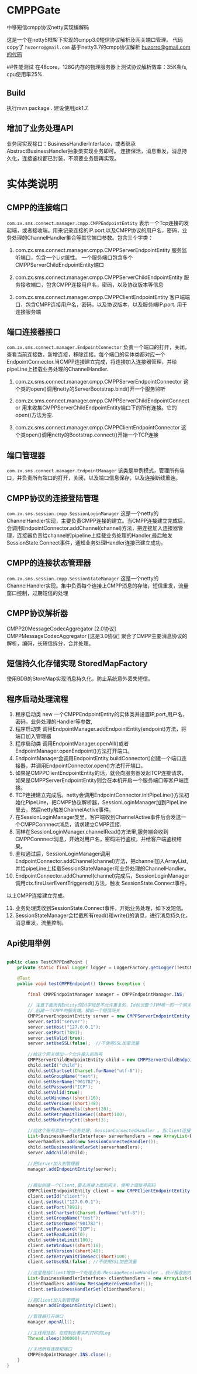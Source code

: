 # CMPPGate
中移短信cmpp协议netty实现编解码

这是一个在netty5框架下实现的cmpp3.0短信协议解析及网关端口管理。
代码copy了 `huzorro@gmail.com` 基于netty3.7的cmpp协议解析 [huzorro@gmail.com 的代码 ](https://github.com/huzorro/netty3ext)

##性能测试
在48core，128G内存的物理服务器上测试协议解析效率：35K条/s, cpu使用率25%. 

## Build
执行mvn package . 建设使用jdk1.7.

## 增加了业务处理API
业务层实现接口：BusinessHandlerInterface，或者继承AbstractBusinessHandler抽象类实现业务即可。 连接保活，消息重发，消息持久化，连接鉴权都已封装，不须要业务层再实现。

# 实体类说明

## CMPP的连接端口

`com.zx.sms.connect.manager.cmpp.CMPPEndpointEntity`
表示一个Tcp连接的发起端，或者接收端。用来记录连接的IP.port,以及CMPP协议的用户名，密码，业务处理的ChannelHandler集合等其它端口参数。包含三个字类：

1. com.zx.sms.connect.manager.cmpp.CMPPServerEndpointEntity
服务监听端口，包含一个List<CMPPServerChildEndpointEntity>属性。 一个服务端口包含多个CMPPServerChildEndpointEntity端口

2. com.zx.sms.connect.manager.cmpp.CMPPServerChildEndpointEntity
服务接收端口，包含CMPP连接用户名，密码，以及协议版本等信息

3. com.zx.sms.connect.manager.cmpp.CMPPClientEndpointEntity
客户端端口，包含CMPP连接用户名，密码，以及协议版本，以及服务端IP.port. 用于连接服务端

## 端口连接器接口
`com.zx.sms.connect.manager.EndpointConnector`
负责一个端口的打开，关闭，查看当前连接数，新增连接，移除连接。每个端口的实体类都对应一个EndpointConnector.当CMPP连接建立完成，将连接加入连接器管理，并给pipeLine上挂载业务处理的ChannelHandler.

1. com.zx.sms.connect.manager.cmpp.CMPPServerEndpointConnector
这个类的open()调用netty的ServerBootstrap.bind()开一个服务监听

2. com.zx.sms.connect.manager.cmpp.CMPPServerChildEndpointConnector
用来收集CMPPServerChildEndpointEntity端口下的所有连接。它的open()方法为空.

3. com.zx.sms.connect.manager.cmpp.CMPPClientEndpointConnector
这个类open()调用netty的Bootstrap.connect()开始一个TCP连接

## 端口管理器
`com.zx.sms.connect.manager.EndpointManager`
该类是单例模式，管理所有端口，并负责所有端口的打开，关闭，以及端口信息保存，以及连接断线重连。

## CMPP协议的连接登陆管理
`com.zx.sms.session.cmpp.SessionLoginManager`
这是一个netty的ChannelHandler实现，主要负责CMPP连接的建立。当CMPP连接建立完成后，会调用EndpointConnector.addChannel(channel)方法，把连接加入连接器管理，连接器负责给channel的pipeline上挂载业务处理的Handler,最后触发
SessionState.Connect事件，通知业务处理Handler连接已建立成功。

## CMPP的连接状态管理器
`com.zx.sms.session.cmpp.SessionStateManager`
这是一个netty的ChannelHandler实现。集中负责每个连接上CMPP消息的存储，短信重发，流量窗口控制，过期短信的处理

## CMPP协议解析器
CMPP20MessageCodecAggregator [2.0协议]
CMPPMessageCodecAggregator [这是3.0协议]
聚合了CMPP主要消息协议的解析，编码，长短信拆分，合并处理。

## 短信持久化存储实现 StoredMapFactory 
使用BDB的StoreMap实现消息持久化，防止系统意外丢失短信。

## 程序启动处理流程

1. 程序启动类 new 一个CMPPEndpointEntity的实体类并设置IP,port,用户名，密码，业务处理的Handler等参数,
2. 程序启动类 调用EndpointManager.addEndpointEntity(endpoint)方法，将端口加入管理器
3. 程序启动类 调用EndpointManager.openAll()或者EndpointManager.openEndpoint()方法打开端口。
4. EndpointManager会调用EndpointEntity.buildConnector()创建一个端口连接器，并调用EndpointConnector.open()方法打开端口。
5. 如果是CMPPClientEndpointEntity的话，就会向服务器发起TCP连接请求，如果是CMPPServerEndpointEntity则会在本机开启一个服务端口等客户端连接。
6. TCP连接建立完成后。netty会调用EndpointConnector.initPipeLine()方法初始化PipeLine，把CMPP协议解析器，SessionLoginManager加到PipeLine里去，然后netty触发ChannelActive事件。
7. 在SessionLoginManager类里，客户端收到ChannelActive事件后会发送一个CMPPConnnect消息，请求建立CMPP连接.
8. 同样在SessionLoginManager.channelRead()方法里,服务端会收到CMPPConnnect消息，开始对用户名，密码进行鉴权，并给客户端鉴权结果。
9. 鉴权通过后，SessionLoginManager调用EndpointConnector.addChannel(channel)方法，把channel加入ArrayList,并给pipeLine上挂载SessionStateManager和业务处理的ChannelHandler。
10. EndpointConnector.addChannel(channel)完成后，SessionLoginManager调用ctx.fireUserEventTriggered()方法，触发	SessionState.Connect事件。

以上CMPP连接建立完成。

11. 业务处理类收到SessionState.Connect事件，开始业务处理，如下发短信。
12. SessionStateManager会拦截所有read()和write()的消息，进行消息持久化，消息重发，流量控制。

## Api使用举例

```java

public class TestCMPPEndPoint {
	private static final Logger logger = LoggerFactory.getLogger(TestCMPPEndPoint.class);

	@Test
	public void testCMPPEndpoint() throws Exception {
	
		final CMPPEndpointManager manager = CMPPEndpointManager.INS;

		// 注意下面所有Entity的Id字段是不允许重复的，Id标识整个JVM唯一的一个网关端口
		// 创建一个CMPP的服务端，模拟一个短信网关
		CMPPServerEndpointEntity server = new CMPPServerEndpointEntity();
		server.setId("server");
		server.setHost("127.0.0.1");
		server.setPort(7891);
		server.setValid(true);
		server.setUseSSL(false);  //不使用SSL加密流量
		
		//给这个网关增加一个允许接入的账号
		CMPPServerChildEndpointEntity child = new CMPPServerChildEndpointEntity();
		child.setId("child");
		child.setChartset(Charset.forName("utf-8"));
		child.setGroupName("test");
		child.setUserName("901782");
		child.setPassword("ICP");
		child.setValid(true);
		child.setWindows((short)16);
		child.setVersion((short)48);
		child.setMaxChannels((short)20);
		child.setRetryWaitTimeSec((short)100);
		child.setMaxRetryCnt((short)3);
		
		//给这个账号添加一个业务处理: SessionConnectedHandler 。当client连接完成,用户名密码正确后，立即给Client发送200000条短信
		List<BusinessHandlerInterface> serverhandlers = new ArrayList<BusinessHandlerInterface>();
		serverhandlers.add(new SessionConnectedHandler());
		child.setBusinessHandlerSet(serverhandlers);
		server.addchild(child);
		
		//把Server加入到管理器
		manager.addEndpointEntity(server);
	
	
		//模拟创建一个Client,要去连接上面的网关，使用上面账号密码
		CMPPClientEndpointEntity client = new CMPPClientEndpointEntity();
		client.setId("client");
		client.setHost("127.0.0.1");
		client.setPort(7891);
		client.setChartset(Charset.forName("utf-8"));
		client.setGroupName("test");
		client.setUserName("901782");
		client.setPassword("ICP");
		client.setReadLimit(0);
		child.setWriteLimit(100);
		client.setWindows((short)16);
		client.setVersion((short)48);
		client.setRetryWaitTimeSec((short)100);
		client.setUseSSL(false); //不使用SSL加密流量
		
		//这里是给Client增加一个处理业务:MessageReceiveHandler ，统计接收到的短信条数和速度，并打印到控制台。
		List<BusinessHandlerInterface> clienthandlers = new ArrayList<BusinessHandlerInterface>();
		clienthandlers.add(new MessageReceiveHandler());
		client.setBusinessHandlerSet(clienthandlers);
		
		//把Client加入到管理器
		manager.addEndpointEntity(client);
		
		//管理器打开端口
		manager.openAll();
		
		//主线程挂起，在控制台看实时打印的Log
		Thread.sleep(300000);
		
		//关闭所有连接和端口
		CMPPEndpointManager.INS.close();
	}
}

```


















